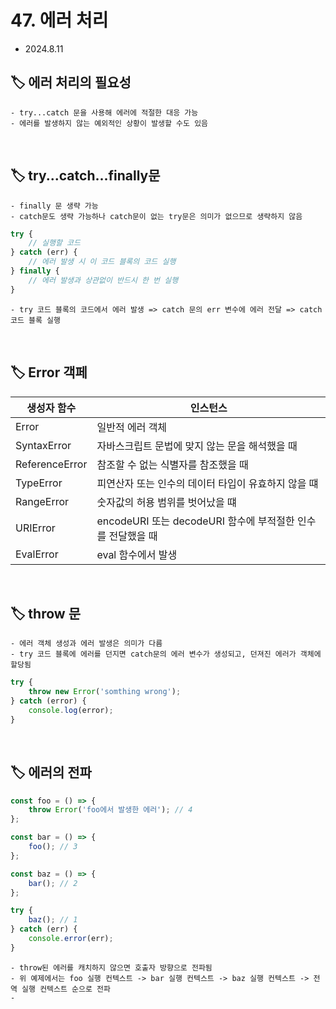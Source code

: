 # 47. 에러 처리

- 2024.8.11

## 🏷 에러 처리의 필요성

```
- try...catch 문을 사용해 에러에 적절한 대응 가능
- 에러를 발생하지 않는 예외적인 상황이 발생할 수도 있음
```

<br />

## 🏷 try...catch...finally문

```
- finally 문 생략 가능
- catch문도 생략 가능하나 catch문이 없는 try문은 의미가 없으므로 생략하지 않음
```

```jsx
try {
	// 실행할 코드
} catch (err) {
	// 에러 발생 시 이 코드 블록의 코드 실행
} finally {
	// 에러 발생과 상관없이 반드시 한 번 실행
}
```

```
- try 코드 블록의 코드에서 에러 발생 => catch 문의 err 변수에 에러 전달 => catch 코드 블록 실행
```

<br />

## 🏷 Error 객페

| 생성자 함수    | 인스턴스                                                    |
| -------------- | ----------------------------------------------------------- |
| Error          | 일반적 에러 객체                                            |
| SyntaxError    | 자바스크립트 문법에 맞지 않는 문을 해석했을 때              |
| ReferenceError | 참조할 수 없는 식별자를 참조했을 때                         |
| TypeError      | 피연산자 또는 인수의 데이터 타입이 유효하지 않을 떄         |
| RangeError     | 숫자값의 허용 범위를 벗어났을 떄                            |
| URIError       | encodeURI 또는 decodeURI 함수에 부적절한 인수를 전달했을 때 |
| EvalError      | eval 함수에서 발생                                          |

<br />

## 🏷 throw 문

```
- 에러 객체 생성과 에러 발생은 의미가 다름
- try 코드 블록에 에러를 던지면 catch문의 에러 변수가 생성되고, 던져진 에러가 객체에 할당됨
```

```jsx
try {
	throw new Error('somthing wrong');
} catch (error) {
	console.log(error);
}
```

<br />

## 🏷 에러의 전파

```jsx
const foo = () => {
	throw Error('foo에서 발생한 에러'); // 4
};

const bar = () => {
	foo(); // 3
};

const baz = () => {
	bar(); // 2
};

try {
	baz(); // 1
} catch (err) {
	console.error(err);
}
```

```
- throw된 에러를 캐치하지 않으면 호출자 방향으로 전파됨
- 위 예제에서는 foo 실행 컨텍스트 -> bar 실행 컨텍스트 -> baz 실행 컨텍스트 -> 전역 실행 컨텍스트 순으로 전파
-
```
